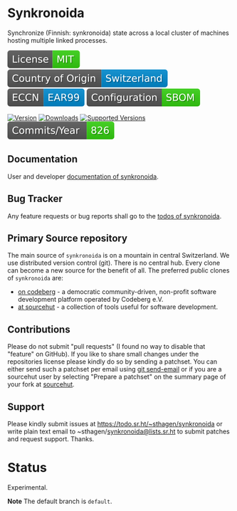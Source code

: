 # Synkronoida

Synchronize (Finnish: synkronoida) state across a local cluster of machines hosting multiple linked processes.

[![License](docs/badges/license-spdx-mit.svg)](https://git.sr.ht/~sthagen/synkronoida/tree/default/item/LICENSE)
[![Country of Origin](docs/badges/country-of-origin-name-switzerland-neutral.svg)](https://git.sr.ht/~sthagen/synkronoida/tree/default/item/COUNTRY-OF-ORIGIN)
[![Export Classification Control Number (ECCN)](docs/badges/export-control-classification-number_eccn-ear99-neutral.svg)](https://git.sr.ht/~sthagen/synkronoida/tree/default/item/EXPORT-CONTROL-CLASSIFICATION-NUMBER)
[![Configuration](docs/badges/configuration-sbom.svg)](https://git.sr.ht/~sthagen/synkronoida/tree/default/item/docs/third-party/README.md)

[![Version](https://img.shields.io/pypi/v/synkronoida.svg?style=flat)](https://pypi.python.org/pypi/synkronoida/)
[![Downloads](https://static.pepy.tech/badge/synkronoida/month)](https://pepy.tech/project/synkronoida)
[![Supported Versions](https://img.shields.io/pypi/pyversions/synkronoida.svg?style=flat)](https://pypi.python.org/pypi/synkronoida/)
[![Maintenance Status](docs/badges/commits-per-year.svg)](https://git.sr.ht/~sthagen/synkronoida/log)

## Documentation

User and developer [documentation of synkronoida](https://codes.dilettant.life/docs/synkronoida).

## Bug Tracker

Any feature requests or bug reports shall go to the [todos of synkronoida](https://todo.sr.ht/~sthagen/synkronoida).

## Primary Source repository

The main source of `synkronoida` is on a mountain in central Switzerland.
We use distributed version control (git).
There is no central hub.
Every clone can become a new source for the benefit of all.
The preferred public clones of `synkronoida` are:

* [on codeberg](https://codeberg.org/sthagen/synkronoida) - a democratic community-driven, non-profit software development platform operated by Codeberg e.V.
* [at sourcehut](https://git.sr.ht/~sthagen/synkronoida) - a collection of tools useful for software development.

## Contributions

Please do not submit "pull requests" (I found no way to disable that "feature" on GitHub).
If you like to share small changes under the repositories license please kindly do so by sending a patchset.
You can either send such a patchset per email using [git send-email](https://git-send-email.io) or
if you are a sourcehut user by selecting "Prepare a patchset" on the summary page of your fork at [sourcehut](https://git.sr.ht/).

## Support

Please kindly submit issues at https://todo.sr.ht/~sthagen/synkronoida or write plain text email to ~sthagen/synkronoida@lists.sr.ht to submit patches and request support. Thanks.

# Status

Experimental.

**Note** The default branch is `default`.
